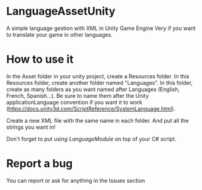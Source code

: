 # LanguageAssetUnity
A simple language gestion with XML in Unity Game Engine
Very if you want to translate your game in other languages.

# How to use it
In the Asset folder in your unity project, create a Resources folder.
In this Resources folder, create another folder named "Languages".
In this folder, create as many folders as you want named after Languages (English, French, Spanish...).
Be sure to name them after the Unity applicationLanguage convention if you want it to work (https://docs.unity3d.com/ScriptReference/SystemLanguage.html).

Create a new XML file with the same name in each folder.
And put all the strings you want in!

Don't forget to put *using LanguageModule* on top of your C# script.

# Report a bug
You can report or ask for anything in the Issues section
